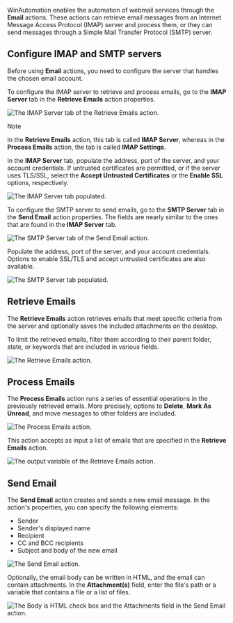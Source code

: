 WinAutomation enables the automation of webmail services through the **Email** actions. These actions can retrieve email messages from an Internet Message Access Protocol (IMAP) server and process them, or they can send messages through a Simple Mail Transfer Protocol (SMTP) server. 

## Configure IMAP and SMTP servers

Before using **Email** actions, you need to configure the server that handles the chosen email account.

To configure the IMAP server to retrieve and process emails, go to the **IMAP Server** tab in the **Retrieve Emails** action properties. 

![The IMAP Server tab of the Retrieve Emails action.](..\media\retrieve-emails-imap-tab.png)

> [!NOTE]
> In the **Retrieve Emails** action, this tab is called **IMAP Server**, whereas in the **Process Emails** action, the tab is called **IMAP Settings**. 

In the **IMAP Server** tab, populate the address, port of the server, and your account credentials. If untrusted certificates are permitted, or if the server uses TLS/SSL, select the **Accept Untrusted Certificates** or the **Enable SSL** options, respectively. 

![The IMAP Server tab populated.](..\media\retrieve-emails-imap-tab-populated.png)

To configure the SMTP server to send emails, go to the **SMTP Server** tab in the **Send Email** action properties. The fields are nearly similar to the ones that are found in the **IMAP Server** tab.

![The SMTP Server tab of the Send Email action.](..\media\send-email-smtp-tab.png)

Populate the address, port of the server, and your account credentials. Options to enable SSL/TLS and accept untrusted certificates are also available.

![The SMTP Server tab populated.](..\media\send-email-smtp-tab-populated.png)

## Retrieve Emails

The **Retrieve Emails** action retrieves emails that meet specific criteria from the server and optionally saves the included attachments on the desktop.

To limit the retrieved emails, filter them according to their parent folder, state, or keywords that are included in various fields. 

![The Retrieve Emails action.](..\media\retrieve-emails.png)

## Process Emails

The **Process Emails** action runs a series of essential operations in the previously retrieved emails. More precisely, options to **Delete**, **Mark As Unread**, and move messages to other folders are included. 

![The Process Emails action.](..\media\process-emails.png)

This action accepts as input a list of emails that are specified in the **Retrieve Emails** action.

![The output variable of the Retrieve Emails action.](..\media\retrieve-emails-output.png)

## Send Email

The **Send Email** action creates and sends a new email message. In the action's properties, you can specify the following elements:

- Sender
- Sender's displayed name
- Recipient
- CC and BCC recipients
- Subject and body of the new email

![The Send Email action.](..\media\send-email.png)

Optionally, the email body can be written in HTML, and the email can contain attachments. In the **Attachment(s)** field, enter the file's path or a variable that contains a file or a list of files.

![The Body is HTML check box and the Attachments field in the Send Email action.](..\media\send-email-html.png)

